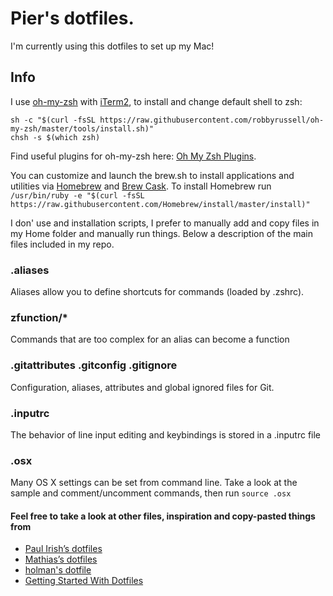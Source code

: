 # Pier's dotfiles.

I'm currently using this dotfiles to set up my Mac!

## Info
I use [oh-my-zsh](https://github.com/robbyrussell/oh-my-zsh) with [iTerm2](https://www.iterm2.com/), to install and change default shell to zsh:

```
sh -c "$(curl -fsSL https://raw.githubusercontent.com/robbyrussell/oh-my-zsh/master/tools/install.sh)"
chsh -s $(which zsh)
```

Find useful plugins for oh-my-zsh here: [Oh My Zsh Plugins](https://github.com/robbyrussell/oh-my-zsh/wiki/Plugins).

You can customize and launch the brew.sh to install applications and utilities via [Homebrew](http://brew.sh/) and [Brew Cask](https://caskroom.github.io/). To install Homebrew run `/usr/bin/ruby -e "$(curl -fsSL https://raw.githubusercontent.com/Homebrew/install/master/install)"`

I don' use and installation scripts, I prefer to manually add and copy files in my Home folder and manually run things. Below a description of the main files included in my repo.

### .aliases
Aliases allow you to define shortcuts for commands (loaded by .zshrc).

### zfunction/*
Commands that are too complex for an alias can become a function

### .gitattributes .gitconfig .gitignore
Configuration, aliases, attributes and global ignored files for Git.

### .inputrc
The behavior of line input editing and keybindings is stored in a .inputrc file

### .osx
Many OS X settings can be set from command line. Take a look at the sample and comment/uncomment commands, then run `source .osx`

#### Feel free to take a look at other files, inspiration and copy-pasted things from
* [Paul Irish’s dotfiles](https://github.com/paulirish/dotfiles)
* [Mathias’s dotfiles](https://github.com/mathiasbynens/dotfiles/blob/master/README.md)
* [holman's dotfile](https://github.com/holman/dotfiles)
* [Getting Started With Dotfiles](https://medium.com/@webprolific/getting-started-with-dotfiles-43c3602fd789#.7fpzwlzgi)
